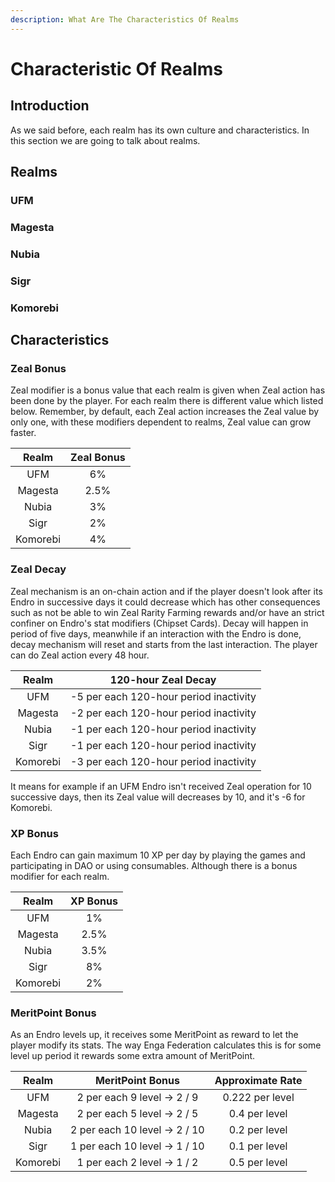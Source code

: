 ```yaml
---
description: What Are The Characteristics Of Realms
---
```


# Characteristic Of Realms

## Introduction

As we said before, each realm has its own culture and characteristics. In this section we are going to talk about realms.

## Realms

### UFM

### Magesta

### Nubia

### Sigr

### Komorebi

## Characteristics

### Zeal Bonus

Zeal modifier is a bonus value that each realm is given when Zeal action has been done by the player. For each realm there is different value which listed below. Remember, by default, each Zeal action increases the Zeal value by only one, with these modifiers dependent to realms, Zeal value can grow faster.

|   Realm  | Zeal Bonus |
| :------: | :--------: |
|    UFM   |     6%     |
|  Magesta |    2.5%    |
|   Nubia  |     3%     |
|   Sigr   |     2%     |
| Komorebi |     4%     |

### Zeal Decay

Zeal mechanism is an on-chain action and if the player doesn't look after its Endro in successive days it could decrease which has other consequences such as not be able to win Zeal Rarity Farming rewards and/or have an strict confiner on Endro's stat modifiers (Chipset Cards). Decay will happen in period of five days, meanwhile if an interaction with the Endro is done, decay mechanism will reset and starts from the last interaction. The player can do Zeal action every 48 hour.

|   Realm  |           120-hour Zeal Decay          |
| :------: | :------------------------------------: |
|    UFM   | -5 per each 120-hour period inactivity |
|  Magesta | -2 per each 120-hour period inactivity |
|   Nubia  | -1 per each 120-hour period inactivity |
|   Sigr   | -1 per each 120-hour period inactivity |
| Komorebi | -3 per each 120-hour period inactivity |

It means for example if an UFM Endro isn't received Zeal operation for 10 successive days, then its Zeal value will decreases by 10, and it's -6 for Komorebi.

### XP Bonus

Each Endro can gain maximum 10 XP per day by playing the games and participating in DAO or using consumables. Although there is a bonus modifier for each realm.

|   Realm  | XP Bonus |
| :------: | :------: |
|    UFM   |    1%    |
|  Magesta |   2.5%   |
|   Nubia  |   3.5%   |
|   Sigr   |    8%    |
| Komorebi |    2%    |

### MeritPoint Bonus

As an Endro levels up, it receives some MeritPoint as reward to let the player modify its stats. The way Enga Federation calculates this is for some level up period it rewards some extra amount of MeritPoint.

|   Realm  |        MeritPoint Bonus       | Approximate Rate |
| :------: | :---------------------------: | :--------------: |
|    UFM   |  2 per each 9 level -> 2 / 9  |  0.222 per level |
|  Magesta |  2 per each 5 level -> 2 / 5  |   0.4 per level  |
|   Nubia  | 2 per each 10 level -> 2 / 10 |   0.2 per level  |
|   Sigr   | 1 per each 10 level -> 1 / 10 |   0.1 per level  |
| Komorebi |  1 per each 2 level -> 1 / 2  |   0.5 per level  |
